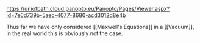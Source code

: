 https://uniofbath.cloud.panopto.eu/Panopto/Pages/Viewer.aspx?id=7e6d739b-5aec-4077-8680-acd3012d8e4b

Thus far we have only considered [[Maxwell's Equations]] in a [[Vacuum]], in the real world this is obviously not the case.

